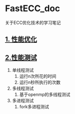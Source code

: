 # FastECC_doc
关于ECC优化技术的学习笔记

## [1. 性能优化](./ECC优化_学习笔记)

## [2.性能测试 ](性能测试-学习笔记)

1. 单线程测试
   1. 运行n次所花的时间
   2. 运行n秒所执行的次数
2. 多线程测试
   1. 基于openmp的多线程测试
3. 多进程测试
   1. fork多进程测试